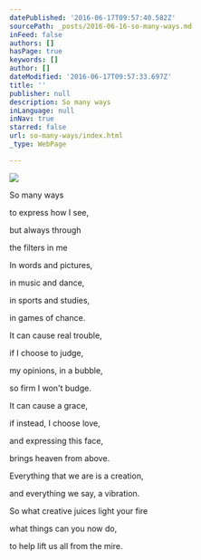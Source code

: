 ```yaml
---
datePublished: '2016-06-17T09:57:40.582Z'
sourcePath: _posts/2016-06-16-so-many-ways.md
inFeed: false
authors: []
hasPage: true
keywords: []
author: []
dateModified: '2016-06-17T09:57:33.697Z'
title: ''
publisher: null
description: So many ways
inLanguage: null
inNav: true
starred: false
url: so-many-ways/index.html
_type: WebPage

---
```

![](https://imgflo.herokuapp.com/graph/vahj1ThiexotieMo/c814a26ce213f3dae3625318080553fa/croprotate.jpg?cropheight=2974&cropwidth=3469&degrees=0&input=https%3A%2F%2Fthe-grid-user-content.s3-us-west-2.amazonaws.com%2F68bfc931-0229-4be4-8d8c-53d91994d024.jpg&x=0&y=0)

So many ways

to express how I see,

but always through

the filters in me

In words and pictures,

in music and dance,

in sports and studies,

in games of chance.

It can cause real trouble,

if I choose to judge,

my opinions, in a bubble,

so firm I won't budge.

It can cause a grace,

if instead, I choose love,

and expressing this face,

brings heaven from above.

Everything that we are is a creation,

and everything we say, a vibration.

So what creative juices light your fire

what things can you now do,

to help lift us all from the mire.